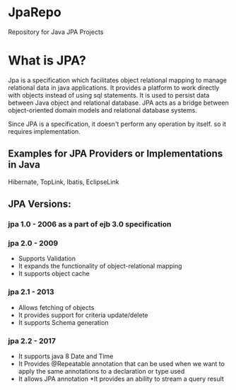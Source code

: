 # JpaRepo
 Repository for Java JPA Projects
 
# What is JPA?

Jpa is a specification which facilitates object relational mapping to manage relational data in java applications.
It provides a platform to work directly with objects instead of using sql statements.
It is used to persist data between Java object and relational database.
JPA acts as a bridge between object-oriented domain models and relational database systems.


Since JPA is a specification, it doesn't perform any operation by itself. so it requires implementation.

## Examples for JPA Providers or Implementations in Java

Hibernate, TopLink, Ibatis, EclipseLink

## JPA Versions:

### jpa 1.0 - 2006 as a part of ejb 3.0 specification 

### jpa 2.0 - 2009
* Supports Validation
* It expands the functionality of object-relational mapping
* It supports object cache

### jpa 2.1 - 2013
* Allows fetching of objects
* It provides support for criteria update/delete
* It supports Schema generation

### jpa 2.2 - 2017
* It supports java 8 Date and Time
* It Provides @Repeatable annotation that can be used when we want to apply the same annotations to a declaration or type used
* It allows JPA annotation
*It provides an ability to stream a query result





